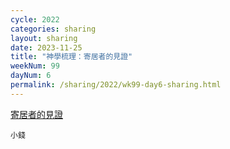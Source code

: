 ```yaml
---
cycle: 2022
categories: sharing
layout: sharing
date: 2023-11-25
title: "神學梳理：寄居者的見證"
weekNum: 99
dayNum: 6
permalink: /sharing/2022/wk99-day6-sharing.html
---
```


[寄居者的見證](https://eccseattle.github.io/media/sharing/2022/wk099/2023-11-25-bin.m4a)

`小錢`